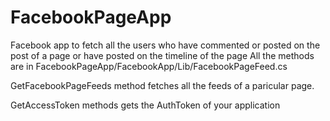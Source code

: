 # FacebookPageApp
Facebook app to fetch all the users who have commented or posted on the post of a page or have posted on the timeline of the page
All the methods are in FacebookPageApp/FacebookApp/Lib/FacebookPageFeed.cs

GetFacebookPageFeeds method fetches all the feeds of a paricular page.

GetAccessToken methods gets the AuthToken of your application

